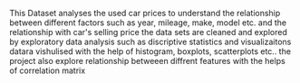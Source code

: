 This Dataset analyses the used car prices to understand the relationship between different factors such as year, mileage, make, model etc. and the relationship with car's selling price
the data sets are cleaned and explored by exploratory data analysis such as discriptive statistics and visualizaitons
datara vishulised with the help of histogram, boxplots, scatterplots etc..
the project also explore relationship betweeen diffrent features with the helps of correlation matrix
